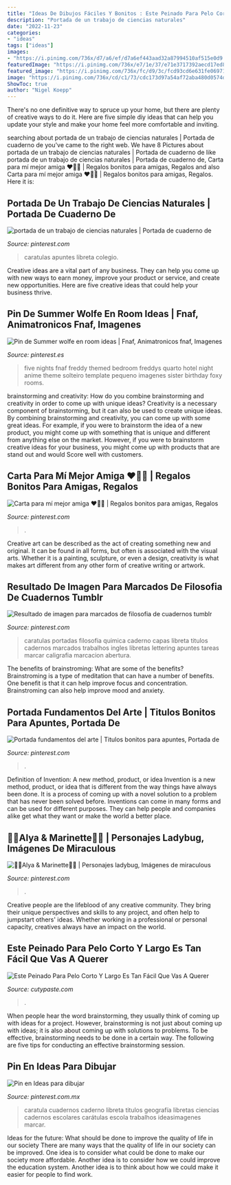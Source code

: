 ```yaml
---
title: "Ideas De Dibujos Fáciles Y Bonitos : Este Peinado Para Pelo Corto Y Largo Es Tan Fácil Que Vas A Querer"
description: "Portada de un trabajo de ciencias naturales"
date: "2022-11-23"
categories:
- "ideas"
tags: ["ideas"]
images:
- "https://i.pinimg.com/736x/d7/a6/ef/d7a6ef443aad32a87994510af515e0d9.jpg"
featuredImage: "https://i.pinimg.com/736x/e7/1e/37/e71e3717392aecd17ed8db6bbdb697e4.jpg"
featured_image: "https://i.pinimg.com/736x/fc/d9/3c/fcd93cd6e631fe0697110c085aa3c4cc.jpg"
image: "https://i.pinimg.com/736x/cd/c1/73/cdc173d97a54af72aba480d0574d40a2.jpg"
ShowToc: true
author: "Nigel Koepp"
---
```



There's no one definitive way to spruce up your home, but there are plenty of creative ways to do it. Here are five simple diy ideas that can help you update your style and make your home feel more comfortable and inviting.

	

		
searching about portada de un trabajo de ciencias naturales | Portada de cuaderno de you've came to the right web. We have 8 Pictures about portada de un trabajo de ciencias naturales | Portada de cuaderno de like portada de un trabajo de ciencias naturales | Portada de cuaderno de, Carta para mí mejor amiga ♥️🤞🏻 | Regalos bonitos para amigas, Regalos and also Carta para mí mejor amiga ♥️🤞🏻 | Regalos bonitos para amigas, Regalos. Here it is:
		
    
## Portada De Un Trabajo De Ciencias Naturales | Portada De Cuaderno De

<img loading=lazy src="https://i.pinimg.com/736x/fb/ab/6c/fbab6ce7ae469a9e34456f948e6cb50d.jpg" onerror="this.onerror=null;this.src='https://tse1.mm.bing.net/th?id=OIP.ZlllfYXCvNxw_3blGfpVSgHaJ4&amp;pid=15.1';" alt="portada de un trabajo de ciencias naturales | Portada de cuaderno de">

_Source: pinterest.com_

>caratulas apuntes libreta colegio. 

	

Creative ideas are a vital part of any business. They can help you come up with new ways to earn money, improve your product or service, and create new opportunities. Here are five creative ideas that could help your business thrive.

    
## Pin De Summer Wolfe En Room Ideas | Fnaf, Animatronicos Fnaf, Imagenes

<img loading=lazy src="https://i.pinimg.com/736x/e7/1e/37/e71e3717392aecd17ed8db6bbdb697e4.jpg" onerror="this.onerror=null;this.src='https://tse1.mm.bing.net/th?id=OIP.m8nuwxl2YsBBLBGy8p-xPAHaJ3&amp;pid=15.1';" alt="Pin de Summer wolfe en room ideas | Fnaf, Animatronicos fnaf, Imagenes">

_Source: pinterest.es_

>five nights fnaf freddy themed bedroom freddys quarto hotel night anime theme solteiro template pequeno imagenes sister birthday foxy rooms. 

	

brainstorming and creativity: How do you combine brainstorming and creativity in order to come up with unique ideas?
Creativity is a necessary component of brainstorming, but it can also be used to create unique ideas. By combining brainstorming and creativity, you can come up with some great ideas. For example, if you were to brainstorm the idea of a new product, you might come up with something that is unique and different from anything else on the market. However, if you were to brainstorm creative ideas for your business, you might come up with products that are stand out and would Score well with customers.

    
## Carta Para Mí Mejor Amiga ♥️🤞🏻 | Regalos Bonitos Para Amigas, Regalos

<img loading=lazy src="https://i.pinimg.com/736x/d7/a6/ef/d7a6ef443aad32a87994510af515e0d9.jpg" onerror="this.onerror=null;this.src='https://tse3.mm.bing.net/th?id=OIP.zAAabOe_O6AKIYpJp7I4HAHaJ3&amp;pid=15.1';" alt="Carta para mí mejor amiga ♥️🤞🏻 | Regalos bonitos para amigas, Regalos">

_Source: pinterest.com_

>. 

	

Creative art can be described as the act of creating something new and original. It can be found in all forms, but often is associated with the visual arts. Whether it is a painting, sculpture, or even a design, creativity is what makes art different from any other form of creative writing or artwork.

    
## Resultado De Imagen Para Marcados De Filosofia De Cuadernos Tumblr

<img loading=lazy src="https://i.pinimg.com/736x/a9/88/6c/a9886c9a700c7e14a1e62570c4dfe639.jpg" onerror="this.onerror=null;this.src='https://tse2.mm.bing.net/th?id=OIP.dI-IxxwKkbsKiQ4ZMRS0jAAAAA&amp;pid=15.1';" alt="Resultado de imagen para marcados de filosofia de cuadernos tumblr">

_Source: pinterest.com_

>caratulas portadas filosofia quimica caderno capas libreta titulos cadernos marcados trabalhos ingles libretas lettering apuntes tareas marcar caligrafia marcacion abertura. 

	

The benefits of brainstroming: What are some of the benefits?
Brainstroming is a type of meditation that can have a number of benefits. One benefit is that it can help improve focus and concentration. Brainstroming can also help improve mood and anxiety.

    
## Portada Fundamentos Del Arte | Titulos Bonitos Para Apuntes, Portada De

<img loading=lazy src="https://i.pinimg.com/736x/c2/1a/cf/c21acfd884c480bd08e4c1720d84d332.jpg" onerror="this.onerror=null;this.src='https://tse2.mm.bing.net/th?id=OIP.v5U99GOlbShbQJW2kNfQHwHaJ3&amp;pid=15.1';" alt="Portada fundamentos del arte | Titulos bonitos para apuntes, Portada de">

_Source: pinterest.com_

>. 

	

Definition of Invention: A new method, product, or idea
Invention is a new method, product, or idea that is different from the way things have always been done. It is a process of coming up with a novel solution to a problem that has never been solved before. Inventions can come in many forms and can be used for different purposes. They can help people and companies alike get what they want or make the world a better place.

    
## 💖🧡Alya &amp; Marinette🧡💖 | Personajes Ladybug, Imágenes De Miraculous

<img loading=lazy src="https://i.pinimg.com/736x/cd/c1/73/cdc173d97a54af72aba480d0574d40a2.jpg" onerror="this.onerror=null;this.src='https://tse3.mm.bing.net/th?id=OIP.Xs29ighOlHSokNtARfZYLwHaNG&amp;pid=15.1';" alt="💖🧡Alya &amp; Marinette🧡💖 | Personajes ladybug, Imágenes de miraculous">

_Source: pinterest.com_

>. 

	

Creative people are the lifeblood of any creative community. They bring their unique perspectives and skills to any project, and often help to jumpstart others' ideas. Whether working in a professional or personal capacity, creatives always have an impact on the world.

    
## Este Peinado Para Pelo Corto Y Largo Es Tan Fácil Que Vas A Querer

<img loading=lazy src="https://www.cutypaste.com/wp-content/uploads/2018/09/3-21.jpg" onerror="this.onerror=null;this.src='https://tse3.mm.bing.net/th?id=OIP.rlRQSiLnaAJICL92ihUXbwHaLH&amp;pid=15.1';" alt="Este Peinado Para Pelo Corto Y Largo Es Tan Fácil Que Vas A Querer">

_Source: cutypaste.com_

>. 

	

When people hear the word brainstorming, they usually think of coming up with ideas for a project. However, brainstorming is not just about coming up with ideas; it is also about coming up with solutions to problems. To be effective, brainstorming needs to be done in a certain way. The following are five tips for conducting an effective brainstorming session.

    
## Pin En Ideas Para Dibujar

<img loading=lazy src="https://i.pinimg.com/736x/fc/d9/3c/fcd93cd6e631fe0697110c085aa3c4cc.jpg" onerror="this.onerror=null;this.src='https://tse3.mm.bing.net/th?id=OIP.Hl-a0ESFoziGqZZPiXDVJAHaJ4&amp;pid=15.1';" alt="Pin en Ideas para dibujar">

_Source: pinterest.com.mx_

>caratula cuadernos caderno libreta titulos geografía libretas ciencias cadernos escolares carátulas escola trabalhos ideasimagenes marcar. 

	

Ideas for the future: What should be done to improve the quality of life in our society
There are many ways that the quality of life in our society can be improved. One idea is to consider what could be done to make our society more affordable. Another idea is to consider how we could improve the education system. Another idea is to think about how we could make it easier for people to find work.

